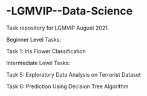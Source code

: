 # -LGMVIP--Data-Science

Task repository for LGMVIP August 2021.

Beginner Level Tasks:

Task 1: Iris Flower Classification

Intermediate Level Tasks:

Task 5: Exploratory Data Analysis on Terrorist Dataset

Task 6: Prediction Using Decision Tree Algorithm

